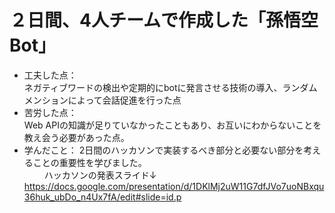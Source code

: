 # ２日間、4人チームで作成した「孫悟空Bot」
- 工夫した点：  
  ネガティブワードの検出や定期的にbotに発言させる技術の導入、ランダムメンションによって会話促進を行った点
- 苦労した点：  
  Web APIの知識が足りていなかったこともあり、お互いにわからないことを教え会う必要があった点。
- 学んだこと：
  2日間のハッカソンで実装するべき部分と必要ない部分を考えることの重要性を学びました。  
　　
ハッカソンの発表スライド↓
https://docs.google.com/presentation/d/1DKlMj2uW11G7dfJVo7uoNBxqu36huk_ubDo_n4Ux7fA/edit#slide=id.p
